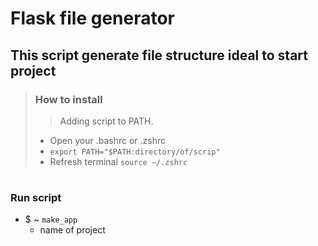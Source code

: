 # Flask file generator

## This script generate file structure ideal to start project

>### How to install
>>Adding script to PATH.
>* Open your .bashrc or .zshrc 
>* `export PATH="$PATH:directory/of/scrip"`
>* Refresh terminal `source ~/.zshrc`

#

### Run script
* $ ~  `make_app`
    * name of project
 



